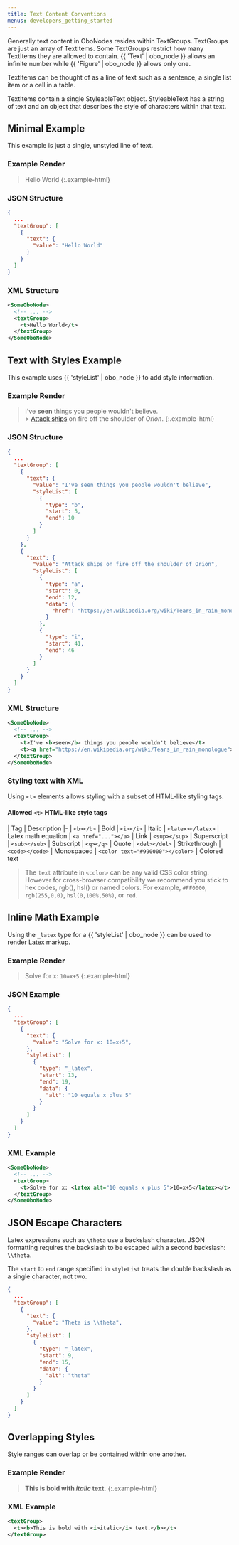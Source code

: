 ```yaml
---
title: Text Content Conventions
menus: developers_getting_started
---
```


Generally text content in OboNodes resides within TextGroups. TextGroups are just an array of TextItems. Some TextGroups restrict how many TextItems they are allowed to contain. {{ 'Text' | obo_node }} allows an infinite number while {{ 'Figure' | obo_node }} allows only one.

TextItems can be thought of as a line of text such as a sentence, a single list item or a cell in a table.

TextItems contain a single StyleableText object. StyleableText has a string of text and an object that describes the style of characters within that text.

## Minimal Example

This example is just a single, unstyled line of text.

### Example Render

> Hello World
> {:.example-html}

### JSON Structure

```json
{
  ...
  "textGroup": [
    {
      "text": {
        "value": "Hello World"
      }
    }
  ]
}
```

### XML Structure

```xml
<SomeOboNode>
  <!-- ... -->
  <textGroup>
    <t>Hello World</t>
  </textGroup>
</SomeOboNode>
```

## Text with Styles Example

This example uses {{ 'styleList' | obo_node }} to add style information.

### Example Render

> I've <b>seen</b> things you people wouldn't believe. <br /> > [Attack ships](https://en.wikipedia.org/wiki/Tears_in_rain_monologue) on fire off the shoulder of <i>Orion</i>.
> {:.example-html}

### JSON Structure

```json
{
  ...
  "textGroup": [
    {
      "text": {
        "value": "I've seen things you people wouldn't believe",
        "styleList": [
          {
            "type": "b",
            "start": 5,
            "end": 10
          }
        ]
      }
    },
    {
      "text": {
        "value": "Attack ships on fire off the shoulder of Orion",
        "styleList": [
          {
            "type": "a",
            "start": 0,
            "end": 12,
            "data": {
              "href": "https://en.wikipedia.org/wiki/Tears_in_rain_monologue"
            }
          },
          {
            "type": "i",
            "start": 41,
            "end": 46
          }
        ]
      }
    }
  ]
}
```

### XML Structure

```xml
<SomeOboNode>
  <!-- ... -->
  <textGroup>
    <t>I've <b>seen</b> things you people wouldn't believe</t>
    <t><a href="https://en.wikipedia.org/wiki/Tears_in_rain_monologue">Attack ships</a> on fire off the shoulder of <i>Orion</i></t>
  </textGroup>
</SomeOboNode>
```

### Styling text with XML

Using `<t>` elements allows styling with a subset of HTML-like styling tags.

#### Allowed `<t>` HTML-like style tags

| Tag | Description
|-
| `<b></b>` | Bold
| `<i></i>` | Italic
| `<latex></latex>` | Latex math equation
| `<a href="..."></a>` | Link
| `<sup></sup>` | Superscript
| `<sub></sub>` | Subscript
| `<q></q>` | Quote
| `<del></del>` | Strikethrough
| `<code></code>` | Monospaced
| `<color text="#990000"></color>` | Colored text

> The `text` attribute in `<color>` can be any valid CSS color string. However for cross-browser compatibility we recommend you stick to hex codes, rgb(), hsl() or named colors. For example, `#FF0000`, `rgb(255,0,0)`, `hsl(0,100%,50%)`, or `red`.

## Inline Math Example

Using the `_latex` type for a {{ 'styleList' | obo_node }} can be used to render Latex markup.

### Example Render

> Solve for x: <code>10=x+5</code>
> {:.example-html}

### JSON Example

```json
{
  ...
  "textGroup": [
    {
      "text": {
        "value": "Solve for x: 10=x+5",
      },
      "styleList": [
        {
          "type": "_latex",
          "start": 13,
          "end": 19,
          "data": {
            "alt": "10 equals x plus 5"
          }
        }
      ]
    }
  ]
}
```

### XML Example

```xml
<SomeOboNode>
  <!-- ... -->
  <textGroup>
    <t>Solve for x: <latex alt="10 equals x plus 5">10=x+5</latex></t>
  </textGroup>
</SomeOboNode>
```

## JSON Escape Characters

Latex expressions such as `\theta` use a backslash character. JSON formatting requires the backslash to be escaped with a second backslash: `\\theta`.

The `start` to `end` range specified in `styleList` treats the double backslash as a single character, not two.

```json
{
  ...
  "textGroup": [
    {
      "text": {
        "value": "Theta is \\theta",
      },
      "styleList": [
        {
          "type": "_latex",
          "start": 9,
          "end": 15,
          "data": {
            "alt": "theta"
          }
        }
      ]
    }
  ]
}
```

## Overlapping Styles

Style ranges can overlap or be contained within one another.

### Example Render

> **This is bold with <i>italic</i> text.**
> {:.example-html}

### XML Example

```xml
<textGroup>
  <t><b>This is bold with <i>italic</i> text.</b></t>
</textGroup>
```
